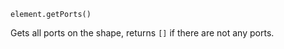 <pre class="docs-method-signature"><code>element.getPorts()</code></pre>

Gets all ports on the shape,  returns `[]` if there are not any ports.
